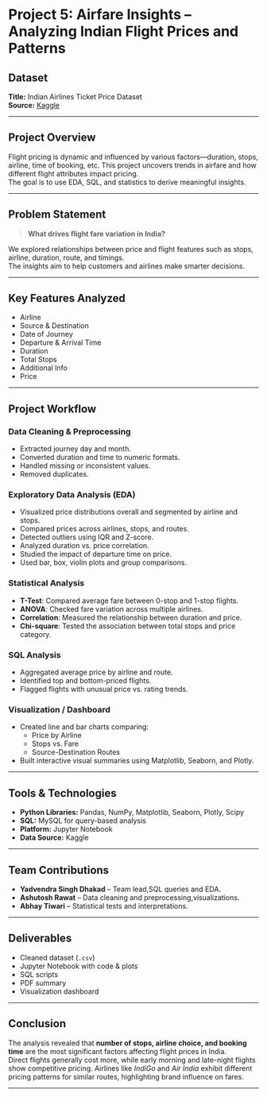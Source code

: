 # Project 5: Airfare Insights – Analyzing Indian Flight Prices and Patterns

## Dataset

**Title:** Indian Airlines Ticket Price Dataset  
**Source:** [Kaggle](https://www.kaggle.com/datasets/dhirajbembade/indian-airlines-ticket-price-analysis)

---

## Project Overview

Flight pricing is dynamic and influenced by various factors—duration, stops, airline, time of booking, etc. This project uncovers trends in airfare and how different flight attributes impact pricing.  
The goal is to use EDA, SQL, and statistics to derive meaningful insights.

---

## Problem Statement

> **What drives flight fare variation in India?**

We explored relationships between price and flight features such as stops, airline, duration, route, and timings.  
The insights aim to help customers and airlines make smarter decisions.

---

## Key Features Analyzed

- Airline
- Source & Destination
- Date of Journey
- Departure & Arrival Time
- Duration
- Total Stops
- Additional Info
- Price

---

## Project Workflow

### Data Cleaning & Preprocessing
- Extracted journey day and month.
- Converted duration and time to numeric formats.
- Handled missing or inconsistent values.
- Removed duplicates.

### Exploratory Data Analysis (EDA)
- Visualized price distributions overall and segmented by airline and stops.
- Compared prices across airlines, stops, and routes.
- Detected outliers using IQR and Z-score.
- Analyzed duration vs. price correlation.
- Studied the impact of departure time on price.
- Used bar, box, violin plots and group comparisons.

### Statistical Analysis
- **T-Test**: Compared average fare between 0-stop and 1-stop flights.
- **ANOVA**: Checked fare variation across multiple airlines.
- **Correlation**: Measured the relationship between duration and price.
- **Chi-square**: Tested the association between total stops and price category.

### SQL Analysis
- Aggregated average price by airline and route.
- Identified top and bottom-priced flights.
- Flagged flights with unusual price vs. rating trends.

### Visualization / Dashboard
- Created line and bar charts comparing:
  - Price by Airline
  - Stops vs. Fare
  - Source-Destination Routes
- Built interactive visual summaries using Matplotlib, Seaborn, and Plotly.

---

## Tools & Technologies
- **Python Libraries:** Pandas, NumPy, Matplotlib, Seaborn, Plotly, Scipy
- **SQL:** MySQL for query-based analysis
- **Platform:** Jupyter Notebook
- **Data Source:** Kaggle

---

## Team Contributions
- **Yadvendra Singh Dhakad** – Team lead,SQL queries and EDA.
- **Ashutosh Rawat** – Data cleaning and preprocessing,visualizations.
- **Abhay Tiwari** – Statistical tests and interpretations.

---

## Deliverables
- Cleaned dataset (`.csv`)
- Jupyter Notebook with code & plots
- SQL scripts
- PDF summary
- Visualization dashboard

---

## Conclusion
The analysis revealed that **number of stops, airline choice, and booking time** are the most significant factors affecting flight prices in India.  
Direct flights generally cost more, while early morning and late-night flights show competitive pricing. Airlines like *IndiGo* and *Air India* exhibit different pricing patterns for similar routes, highlighting brand influence on fares.

---
